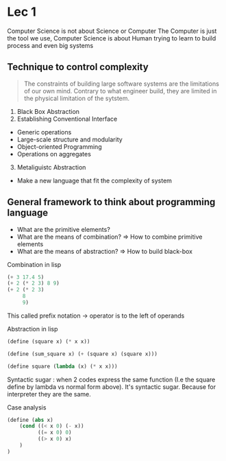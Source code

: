 # Lec 1
Computer Science is not about Science or Computer
The Computer is just the tool we use, 
Computer Science is about Human trying to learn to build process and even big systems

## Technique to control complexity
> The constraints of building large software systems are the limitations of our own mind. Contrary to what engineer build, they are limited in the physical limitation of the sytstem.
1. Black Box Abstraction
2. Establishing Conventional Interface
- Generic operations
- Large-scale structure and modularity
- Object-oriented Programming
- Operations on aggregates
3. Metaliguistc Abstraction 
- Make a new language that fit the complexity of system 


## General framework to think about programming language
- What are the primitive elements?
- What are the means of combination? => How to combine primitive elements
- What are the means of abstraction? => How to build black-box

Combination in lisp

```lisp
(+ 3 17.4 5)
(+ 2 (* 2 3) 8 9)
(+ 2 (* 2 3) 
     8 
     9)
```
This called prefix notation -> operator is to the left of operands

Abstraction in lisp

```lisp
(define (square x) (* x x))

(define (sum_square x) (+ (square x) (square x)))

(define square (lambda (x) (* x x)))
```

Syntactic sugar : when 2 codes express the same function (I.e the square define by lambda vs normal form above). It's syntactic sugar. 
Because for interpreter they are the same.

Case analysis

```lisp
(define (abs x)
    (cond ((< x 0) (- x))
          ((= x 0) 0)
          ((> x 0) x)
    )
)
```


















































































